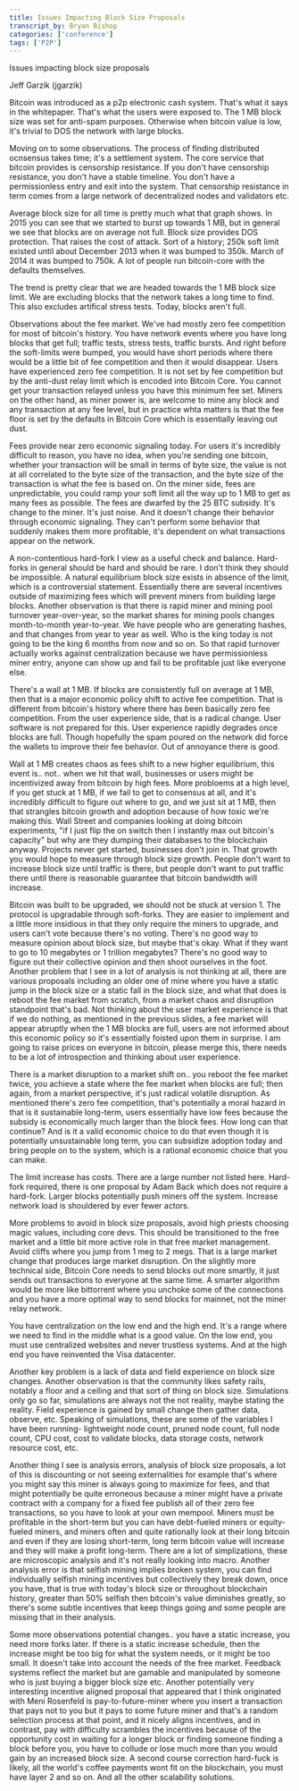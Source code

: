 ```yaml
---
title: Issues Impacting Block Size Proposals
transcript_by: Bryan Bishop
categories: ['conference']
tags: ['P2P']
---
```


Issues impacting block size proposals

Jeff Garzik (jgarzik)

Bitcoin was introduced as a p2p electronic cash system. That's what it says in the whitepaper. That's what the users were exposed to. The 1 MB block size was set for anti-spam purposes. Otherwise when bitcoin value is low, it's trivial to DOS the network with large blocks.

Moving on to some observations. The process of finding distributed ocnsensus takes time; it's a settlement system. The core service that bitcoin provides is censorship resistance. If you don't have censorship resistance, you don't have a stable timeline. You don't have a permissionless entry and exit into the system. That censorship resistance in term comes from a large network of decentralized nodes and validators etc.

Average block size for all time is pretty much what that graph shows. In 2015 you can see that we started to burst up towards 1 MB, but in general we see that blocks are on average not full. Block size provides DOS protection. That raises the cost of attack. Sort of a history; 250k soft limit existed until about December 2013 when it was bumped to 350k. March of 2014 it was bumped to 750k. A lot of people run bitcoin-core with the defaults themselves.

The trend is pretty clear that we are headed towards the 1 MB block size limit. We are excluding blocks that the network takes a long time to find. This also excludes artifical stress tests. Today, blocks aren't full.

Observations about the fee market. We've had mostly zero fee competition for most of bitcoin's history. You have network events where you have long blocks that get full; traffic tests, stress tests, traffic bursts. And right before the soft-limits were bumped, you would have short periods where there would be a little bit of fee competition and then it would disappear. Users have experienced zero fee competition. It is not set by fee competition but by the anti-dust relay limit which is encoded into Bitcoin Core. You cannot get your transaction relayed unless you have this minimum fee set. Miners on the other hand, as miner power is, are welcome to mine any block and any transaction at any fee level, but in practice whta matters is that the fee floor is set by the defaults in Bitcoin Core which is essentially leaving out dust.

Fees provide near zero economic signaling today. For users it's incredibly difficult to reason, you have no idea, when you're sending one bitcoin, whether your transaction will be small in terms of byte size, the value is not at all correlated to the byte size of the transaction, and the byte size of the transaction is what the fee is based on. On the miner side, fees are unpredictable, you could ramp your soft limit all the way up to 1 MB to get as many fees as possible. The fees are dwarfed by the 25 BTC subsidy. It's change to the miner. It's just noise. And it doesn't change their behavior through economic signaling. They can't perform some behavior that suddenly makes them more profitable, it's dependent on what transactions appear on the network.

A non-contentious hard-fork I view as a useful check and balance. Hard-forks in general should be hard and should be rare. I don't think they should be impossible. A natural equilibrium block size exists in absence of the limit, which is a controversial statement. Essentially there are several incentives outside of maximizing fees which will prevent miners from building large blocks. Another observation is that there is rapid miner and mining pool turnover year-over-year, so the market shares for mining pools changes month-to-month year-to-year. We have people who are generating hashes, and that changes from year to year as well. Who is the king today is not going to be the king 6 months from now and so on. So that rapid turnover actually works against centralization because we have permissionless miner entry, anyone can show up and fail to be profitable just like everyone else.

There's a wall at 1 MB. If blocks are consistently full on average at 1 MB, then that is a major economic policy shift to active fee competition. That is different from bitcoin's history where there has been basically zero fee competition. From the user experience side, that is a radical change. User software is not prepared for this. User experience rapidly degrades once blocks are full. Though hopefully the spam poured on the network did force the wallets to improve their fee behavior. Out of annoyance there is good.

Wall at 1 MB creates chaos as fees shift to a new higher equilibrium, this event is.. not.. when we hit that wall, businesses or users might be incentivized away from bitcoin by high fees. More probloems at a high level, if you get stuck at 1 MB, if we fail to get to consensus at all, and it's incredibly difficult to figure out where to go, and we just sit at 1 MB, then that strangles bitcoin growth and adoption because of how toxic we're making this. Wall Street and companies looking at doing bitcoin experiments, "if I just flip the on switch then I instantly max out bitcoin's capacity" but why are they dumping their databases to the blockchain anyway. Projects never get started, businesses don't join in. That growth you would hope to measure through block size growth. People don't want to increase block size until traffic is there, but people don't want to put traffic there until there is reasonable guarantee that bitcoin bandwidth will increase.

Bitcoin was built to be upgraded, we should not be stuck at version 1. The protocol is upgradable through soft-forks. They are easier to implement and a little more insidious in that they only require the miners to upgrade, and users can't vote because there's no voting. There's no good way to measure opinion about block size, but maybe that's okay. What if they want to go to 10 megabytes or 1 trillion megabytes? There's no good way to figure out their collective opinion and then shoot ourselves in the foot. Another problem that I see in a lot of analysis is not thinking at all, there are various proposals including an older one of mine where you have a static jump in the block size or a static fall in the block size, and what that does is reboot the fee market from scratch, from a market chaos and disruption standpoint that's bad. Not thinking about the user market experience is that if we do nothing, as mentioned in the previous slides, a fee market will appear abruptly when the 1 MB blocks are full, users are not informed about this economic policy so it's essentially foisted upon them in surprise. I am going to raise prices on everyone in bitcoin, please merge this, there needs to be a lot of introspection and thinking about user experience.

There is a market disruption to a market shift on..  you reboot the fee market twice, you achieve a state where the fee market when blocks are full; then again, from a market perspective, it's just radical volatile disruption. As mentioned there's zero fee competition, that's potentially a moral hazard in that is it sustainable long-term, users essentially have low fees because the subsidy is economically much larger than the block fees. How long can that continue? And is it a valid economic choice to do that even though it is potentially unsustainable long term, you can subsidize adoption today and bring people on to the system, which is a rational economic choice that you can make.

The limit increase has costs. There are a large number not listed here. Hard-fork required, there is one proposal by Adam Back which does not require a hard-fork. Larger blocks potentially push miners off the system. Increase network load is shouldered by ever fewer actors.

More problems to avoid in block size proposals, avoid high priests choosing magic values, including core devs. This should be transitioned to the free market and a little bit more active role in that free market management. Avoid cliffs where you jump from 1 meg to 2 megs. That is a large market change that produces large market disruption. On the slightly more technical side, Bitcoin Core needs to send blocks out more smartly, it just sends out transactions to everyone at the same time. A smarter algorithm would be more like bittorrent where you unchoke some of the connections and you have a more optimal way to send blocks for mainnet, not the miner relay network.

You have centralization on the low end and the high end. It's a range where we need to find in the middle what is a good value. On the low end, you must use centralized websites and never trustless systems. And at the high end you have reinvented the Visa datacenter.

Another key problem is a lack of data and field experience on block size changes. Another observation is that the community likes safety rails, notably a floor and a ceiling and that sort of thing on block size. Simulations only go so far, simulations are always not the not reality, maybe stating the reality. Field experience is gained by small change then gather data, observe, etc. Speaking of simulations, these are some of the variables I have been running- lightweight node count, pruned node count, full node count, CPU cost, cost to validate blocks, data storage costs, network resource cost, etc.

Another thing I see is analysis errors, analysis of block size proposals, a lot of this is discounting or not seeing externalities for example that's where you might say this miner is always going to maximize for fees, and that might potentially be quite erroneous because a miner might have a private contract with a company for a fixed fee publish all of their zero fee transactions, so you have to look at your own mempool. Miners must be profitable in the short-term but you can have debt-fueled miners or equity-fueled miners, and miners often and quite rationally look at their long bitcoin and even if they are losing short-term, long term bitcoin value will increase and they will make a profit long-term. There are a lot of simplizations, these are microscopic analysis and it's not really looking into macro. Another analysis error is that selfish mining implies broken system, you can find individually selfish mining incentives but collectively they break down, once you have, that is true with today's block size or throughout blockchain history, greater than 50% selfish then bitcoin's value diminishes greatly, so there's some subtle incentives that keep things going and some people are missing that in their analysis.

Some more observations potential changes.. you have a static increase, you need more forks later. If there is a static increase schedule, then the increase might be too big for what the system needs, or it might be too small. It doesn't take into account the needs of the free market. Feedback systems reflect the market but are gamable and manipulated by someone who is just buying a bigger block size etc. Another potentially very interesting incentive aligned proposal that appeared that I think originated with Meni Rosenfeld is pay-to-future-miner where you insert a transaction that pays not to you but it pays to some future miner and that's a random selection process at that point, and it nicely aligns incentives, and in contrast, pay with difficulty scrambles the incentives because of the opportunity cost in waiting for a longer block or finding someone finding a block before you, you have to collude or lose much more than you would gain by an increased block size. A second course correction hard-fuck is likely, all the world's coffee payments wont fit on the blockchain, you must have layer 2 and so on. And all the other scalability solutions.

